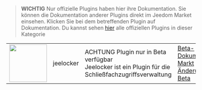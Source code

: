 
>**WICHTIG**
>Nur offizielle Plugins haben hier ihre Dokumentation. Sie können die Dokumentation anderer Plugins direkt im Jeedom Market einsehen. Klicken Sie bei dem betreffenden Plugin auf Dokumentation.
>Du kannst sehen [hier](https://market.jeedom.com/index.php?v=d&p=market&type=plugin&categorie=jeelocker) alle offiziellen Plugins in dieser Kategorie


| | | | |
|--- | --- | --- | ---|
|<img src="./beta/._icon.png" class="pluginLogo" width="100" />|jeelocker|ACHTUNG Plugin nur in Beta verfügbar<br/>Jeelocker ist ein Plugin für die Schließfachzugriffsverwaltung|[Beta-Dokumentation](./beta/index.md)<br/>[Markt](https://market.jeedom.com/index.php?v=d&p=market_display&id=4238)<br/>[Änderungsprotokoll Beta](./beta/changelog.md)|
